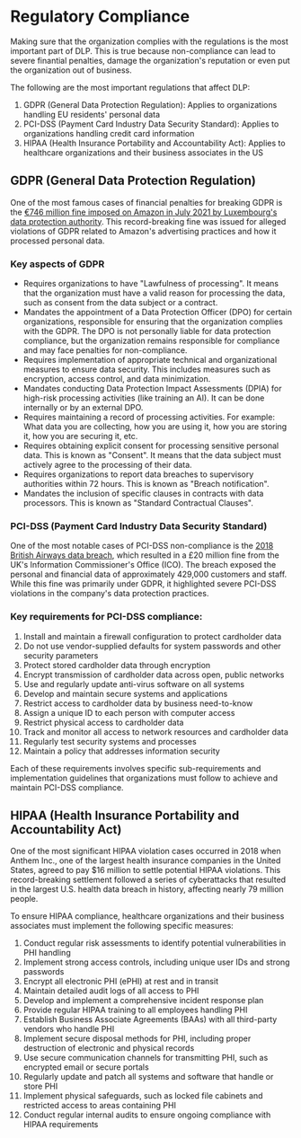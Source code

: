 # Regulatory Compliance

Making sure that the organization complies with the regulations is the most important part of DLP. This is true because non-compliance can lead to severe finantial penalties, damage the organization's reputation or even put the organization out of business.

The following are the most important regulations that affect DLP:

1. GDPR (General Data Protection Regulation): Applies to organizations handling EU residents' personal data
2. PCI-DSS (Payment Card Industry Data Security Standard): Applies to organizations handling credit card information
3. HIPAA (Health Insurance Portability and Accountability Act): Applies to healthcare organizations and their business associates in the US

## GDPR (General Data Protection Regulation)

One of the most famous cases of financial penalties for breaking GDPR is the [€746 million fine imposed on Amazon in July 2021 by Luxembourg's data protection authority](https://www.reuters.com/business/retail-consumer/amazon-hit-with-886-million-eu-data-privacy-fine-2021-07-30/). This record-breaking fine was issued for alleged violations of GDPR related to Amazon's advertising practices and how it processed personal data.

### Key aspects of GDPR

- Requires organizations to have "Lawfulness of processing". It means that the organization must have a valid reason for processing the data, such as consent from the data subject or a contract.
- Mandates the appointment of a Data Protection Officer (DPO) for certain organizations, responsible for ensuring that the organization complies with the GDPR. The DPO is not personally liable for data protection compliance, but the organization remains responsible for compliance and may face penalties for non-compliance.
- Requires implementation of appropriate technical and organizational measures to ensure data security. This includes measures such as encryption, access control, and data minimization.
- Mandates conducting Data Protection Impact Assessments (DPIA) for high-risk processing activities (like training an AI). It can be done internally or by an external DPO.
- Requires maintaining a record of processing activities. For example: What data you are collecting, how you are using it, how you are storing it, how you are securing it, etc.
- Requires obtaining explicit consent for processing sensitive personal data. This is known as "Consent". It means that the data subject must actively agree to the processing of their data.
- Requires organizations to report data breaches to supervisory authorities within 72 hours. This is known as "Breach notification".
- Mandates the inclusion of specific clauses in contracts with data processors. This is known as "Standard Contractual Clauses".

### PCI-DSS (Payment Card Industry Data Security Standard)

One of the most notable cases of PCI-DSS non-compliance is the [2018 British Airways data breach](https://en.wikipedia.org/wiki/British_Airways_data_breach), which resulted in a £20 million fine from the UK's Information Commissioner's Office (ICO). The breach exposed the personal and financial data of approximately 429,000 customers and staff. While this fine was primarily under GDPR, it highlighted severe PCI-DSS violations in the company's data protection practices.

### Key requirements for PCI-DSS compliance:

1. Install and maintain a firewall configuration to protect cardholder data
2. Do not use vendor-supplied defaults for system passwords and other security parameters
3. Protect stored cardholder data through encryption
4. Encrypt transmission of cardholder data across open, public networks
5. Use and regularly update anti-virus software on all systems
6. Develop and maintain secure systems and applications
7. Restrict access to cardholder data by business need-to-know
8. Assign a unique ID to each person with computer access
9. Restrict physical access to cardholder data
10. Track and monitor all access to network resources and cardholder data
11. Regularly test security systems and processes
12. Maintain a policy that addresses information security

Each of these requirements involves specific sub-requirements and implementation guidelines that organizations must follow to achieve and maintain PCI-DSS compliance.

## HIPAA (Health Insurance Portability and Accountability Act)

One of the most significant HIPAA violation cases occurred in 2018 when Anthem Inc., one of the largest health insurance companies in the United States, agreed to pay $16 million to settle potential HIPAA violations. This record-breaking settlement followed a series of cyberattacks that resulted in the largest U.S. health data breach in history, affecting nearly 79 million people.

To ensure HIPAA compliance, healthcare organizations and their business associates must implement the following specific measures:

1. Conduct regular risk assessments to identify potential vulnerabilities in PHI handling
2. Implement strong access controls, including unique user IDs and strong passwords
3. Encrypt all electronic PHI (ePHI) at rest and in transit
4. Maintain detailed audit logs of all access to PHI
5. Develop and implement a comprehensive incident response plan
6. Provide regular HIPAA training to all employees handling PHI
7. Establish Business Associate Agreements (BAAs) with all third-party vendors who handle PHI
8. Implement secure disposal methods for PHI, including proper destruction of electronic and physical records
9. Use secure communication channels for transmitting PHI, such as encrypted email or secure portals
10. Regularly update and patch all systems and software that handle or store PHI
11. Implement physical safeguards, such as locked file cabinets and restricted access to areas containing PHI
12. Conduct regular internal audits to ensure ongoing compliance with HIPAA requirements